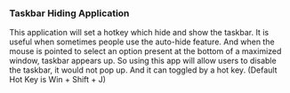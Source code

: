﻿### Taskbar Hiding Application

This application will set a hotkey which hide and show the taskbar. It is useful when sometimes 
people use the auto-hide feature. And when the mouse is pointed to select an option present at the 
bottom of a maximized window, taskbar appears up. So using this app will allow users to disable the 
taskbar, it would not pop up. And it can toggled by a hot key. (Default Hot Key is Win + Shift + J)